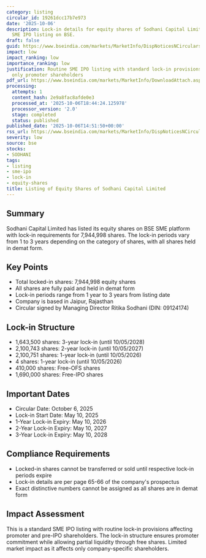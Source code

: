 ```yaml
---
category: listing
circular_id: 19261dcc17b7e973
date: '2025-10-06'
description: Lock-in details for equity shares of Sodhani Capital Limited following
  SME IPO listing on BSE.
draft: false
guid: https://www.bseindia.com/markets/MarketInfo/DispNoticesNCirculars.aspx?Noticeid={9F28680C-ECBE-4899-9A75-438F25A26ABD}&noticeno=20251006-59&dt=10/06/2025&icount=59&totcount=69&flag=0
impact: low
impact_ranking: low
importance_ranking: low
justification: Routine SME IPO listing with standard lock-in provisions affecting
  only promoter shareholders
pdf_url: https://www.bseindia.com/markets/MarketInfo/DownloadAttach.aspx?id=20251006-59&attachedId=f5de988c-1588-41ea-9a36-0ab42c8157a4
processing:
  attempts: 1
  content_hash: 2e9a8fac8afde0e3
  processed_at: '2025-10-06T18:44:24.125978'
  processor_version: '2.0'
  stage: completed
  status: published
published_date: '2025-10-06T14:51:50+00:00'
rss_url: https://www.bseindia.com/markets/MarketInfo/DispNoticesNCirculars.aspx?Noticeid={9F28680C-ECBE-4899-9A75-438F25A26ABD}&noticeno=20251006-59&dt=10/06/2025&icount=59&totcount=69&flag=0
severity: low
source: bse
stocks:
- SODHANI
tags:
- listing
- sme-ipo
- lock-in
- equity-shares
title: Listing of Equity Shares of Sodhani Capital Limited
---
```


## Summary

Sodhani Capital Limited has listed its equity shares on BSE SME platform with lock-in requirements for 7,944,998 shares. The lock-in periods vary from 1 to 3 years depending on the category of shares, with all shares held in demat form.

## Key Points

- Total locked-in shares: 7,944,998 equity shares
- All shares are fully paid and held in demat form
- Lock-in periods range from 1 year to 3 years from listing date
- Company is based in Jaipur, Rajasthan
- Circular signed by Managing Director Ritika Sodhani (DIN: 09124174)

## Lock-in Structure

- 1,643,500 shares: 3-year lock-in (until 10/05/2028)
- 2,100,743 shares: 2-year lock-in (until 10/05/2027)
- 2,100,751 shares: 1-year lock-in (until 10/05/2026)
- 4 shares: 1-year lock-in (until 10/05/2026)
- 410,000 shares: Free-OFS shares
- 1,690,000 shares: Free-IPO shares

## Important Dates

- Circular Date: October 6, 2025
- Lock-in Start Date: May 10, 2025
- 1-Year Lock-in Expiry: May 10, 2026
- 2-Year Lock-in Expiry: May 10, 2027
- 3-Year Lock-in Expiry: May 10, 2028

## Compliance Requirements

- Locked-in shares cannot be transferred or sold until respective lock-in periods expire
- Lock-in details are per page 65-66 of the company's prospectus
- Exact distinctive numbers cannot be assigned as all shares are in demat form

## Impact Assessment

This is a standard SME IPO listing with routine lock-in provisions affecting promoter and pre-IPO shareholders. The lock-in structure ensures promoter commitment while allowing partial liquidity through free shares. Limited market impact as it affects only company-specific shareholders.